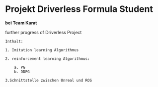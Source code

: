 Projekt Driverless Formula Student
====  
**bei Team Karat**

further progress of Driverless Project

    Inthalt:
    
    1. Imitation learning Algorithmus
    
    2. reinforcement learning Algorithmus:
    
        a. PG
        b. DDPG

    3.Schnittstelle zwischen Unreal und ROS
  


